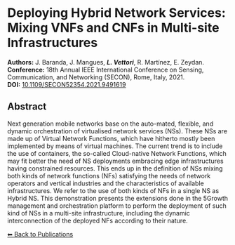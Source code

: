 # Deploying Hybrid Network Services: Mixing VNFs and CNFs in Multi-site Infrastructures


**Authors:** J. Baranda, J. Mangues, _**L. Vettori**_, R. Martínez, E. Zeydan.  
**Conference:** 18th Annual IEEE International Conference on Sensing, Communication, and Networking (SECON), Rome, Italy, 2021.  
**DOI:** [10.1109/SECON52354.2021.9491619](https://doi.org/10.1109/SECON52354.2021.9491619)

## Abstract

Next generation mobile networks base on the auto-mated, flexible, and dynamic orchestration of virtualised network services (NSs). These NSs are made up of Virtual Network Functions, which have hitherto mostly been implemented by means of virtual machines. The current trend is to include the use of containers, the so-called Cloud-native Network Functions, which may fit better the need of NS deployments embracing edge infrastructures having constrained resources. This ends up in the definition of NSs mixing both kinds of network functions (NFs) satisfying the needs of network operators and vertical industries and the characteristics of available infrastructures. We refer to the use of both kinds of NFs in a single NS as Hybrid NS. This demonstration presents the extensions done in the 5Growth management and orchestration platform to perform the deployment of such kind of NSs in a multi-site infrastructure, including the dynamic interconnection of the deployed NFs according to their nature.

[⬅ Back to Publications](index_conferences.md)
